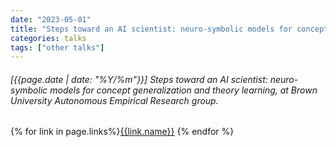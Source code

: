 ```yaml
---
date: "2023-05-01"
title: "Steps toward an AI scientist: neuro-symbolic models for concept generalization and theory learning, at Brown University Autonomous Empirical Research group."
categories: talks
tags: ["other talks"]
---
```


###### [{{page.date | date: "%Y/%m"}}] Steps toward an AI scientist: neuro-symbolic models for concept generalization and theory learning, at Brown University Autonomous Empirical Research group.

{% for link in page.links%}<span class="badge bg-info"><a href="{{link.url}}">{{link.name}}</a></span> {% endfor %}
